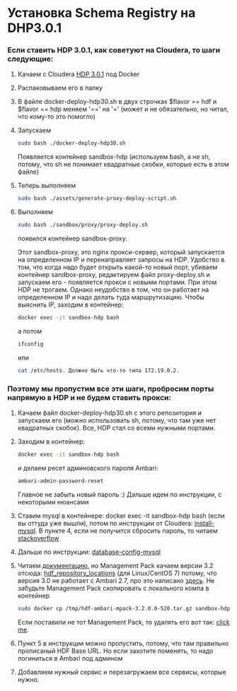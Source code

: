 # Установка Schema Registry на DHP3.0.1

### Если ставить HDP 3.0.1, как советуют на Cloudera, то шаги следующие:

1. Качаем с Сloudera [HDP 3.0.1](https://www.cloudera.com/downloads/hortonworks-sandbox/hdp.html) под Docker 

2. Распаковываем его в папку

3. В файле docker-deploy-hdp30.sh в двух строчках $flavor == hdf и $flavor == hdp меняем '==' на '=' (может и не обязательно, но читал, что кому-то это помогло)

4. Запускаем
    ```bash
    sudo bash ./docker-deploy-hdp30.sh
    ```
    Появляется контейнер sandbox-hdp (используем bash, а не sh, потому, что sh не понимает квадратные скобки, которые есть в этом файле) 

5. Теперь выполняем 
    ```bash
    sudo bash ./assets/generate-proxy-deploy-script.sh
   ```

6. Выполняем 
    ```bash
   sudo bash ./sandbox/proxy/proxy-deploy.sh
   ```
   появился контейнер sandbox-proxy. 

    Этот sandbox-proxy, это nginx прокси-сервер, который запускается на определенном IP и перенаправляет запросы на HDP. Удобство в том, что когда надо будет открыть какой-то новый порт, убиваем контейнер sandbox-proxy, редактируем файл proxy-deploy.sh и запускаем его - появляется прокси с новыми портами. При этом HDP не трогаем. Однако неудобство в том, что он работает на определенном IP и надо делать туда маршрутизацию. Чтобы выяснить IP, заходим в контейнер:
     ```bash
   docker exec -it sandbox-hdp bash
   ```
   а потом 
   ```bash
   ifconfig
   ```
    или 
    ```bash
   cat /etc/hosts. Должно быть что-то типа 172.19.0.2.
    ```
   
### Поэтому мы пропустим все эти шаги, пробросим порты напрямую в HDP и не будем ставить прокси:
1. Качаем файл docker-deploy-hdp30.sh с этого репозитория и запускаем его (можно использовать sh, потому, что там уже нет квадратных скобок). Все, HDP стал со всеми нужными портами.

2. Заходим в контейнер:
    ```bash
    docker exec -it sandbox-hdp bash
    ```
    и делаем ресет админовского пароля Ambari: 
    ```bash
    ambari-admin-password-reset
    ``` 
	Главное не забыть новый пароль :) Дальше идем по инструкции, с некоторыми нюансами
3. Ставим mysql в контейнере: docker exec -it sandbox-hdp bash (если вы оттуда уже вышли), потом по инструкции от Сloudera:
	[install-mysql](https://docs.cloudera.com/HDPDocuments/HDF3/HDF-3.0.1.1/bk_installing-hdf-on-hdp/content/install-mysql.html).
	В пункте 4, если не получится сбросить пароль, то читаем [stackoverflow](https://stackoverflow.com/questions/41645309/mysql-error-access-denied-for-user-rootlocalhost)

4. Дальше по инструкции: [database-config-mysql](https://docs.cloudera.com/HDPDocuments/HDF3/HDF-3.0.1.1/bk_installing-hdf-on-hdp/content/database-config-mysql.html)

5. Читаем [документацию](https://docs.cloudera.com/HDPDocuments/HDF3/HDF-3.0.1.1/bk_installing-hdf-on-hdp/content/ch_install-mpack.html), но Management Pack качаем 
	версии 3.2 отсюда: [hdf_repository_locations](https://docs.cloudera.com/HDPDocuments/HDF3/HDF-3.2.0/release-notes/content/hdf_repository_locations.html) (для Linux/CentOS 7) 
	потому, что версия 3.0 не работает с Ambari 2.7, про это написано [здесь](https://community.cloudera.com/t5/Support-Questions/Need-help-installing-HDF-onto-HDP-3-0-HDF-Base-URL/td-p/187725). 
	Не забудьте Management Pack скопировать с локального компа в контейнер
	```bash
    sudo docker cp /tmp/hdf-ambari-mpack-3.2.0.0-520.tar.gz sandbox-hdp:/tmp/
    ```
	Если поставили не тот Management Pack, то удалять его вот так: [click me](https://community.cloudera.com/t5/Support-Questions/Remove-HDF-mpack/td-p/200140).
	
6. Пункт 5 в инструкции можно пропустить, потому, что там правильно прописаный HDF Base URL. Но если захотите поменять, то надо логиниться в Ambari под админом 

7. Добавляем нужный сервис и перезагружаем все сервисы, которые нужно.

 



